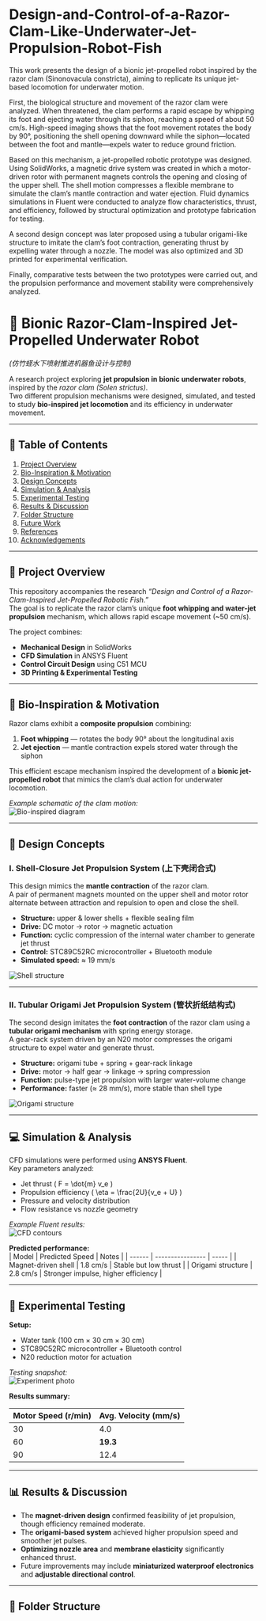 # Design-and-Control-of-a-Razor-Clam-Like-Underwater-Jet-Propulsion-Robot-Fish
This work presents the design of a bionic jet-propelled robot inspired by the razor clam (Sinonovacula constricta), aiming to replicate its unique jet-based locomotion for underwater motion.

First, the biological structure and movement of the razor clam were analyzed. When threatened, the clam performs a rapid escape by whipping its foot and ejecting water through its siphon, reaching a speed of about 50 cm/s. High-speed imaging shows that the foot movement rotates the body by 90°, positioning the shell opening downward while the siphon—located between the foot and mantle—expels water to reduce ground friction.

Based on this mechanism, a jet-propelled robotic prototype was designed. Using SolidWorks, a magnetic drive system was created in which a motor-driven rotor with permanent magnets controls the opening and closing of the upper shell. The shell motion compresses a flexible membrane to simulate the clam’s mantle contraction and water ejection. Fluid dynamics simulations in Fluent were conducted to analyze flow characteristics, thrust, and efficiency, followed by structural optimization and prototype fabrication for testing.

A second design concept was later proposed using a tubular origami-like structure to imitate the clam’s foot contraction, generating thrust by expelling water through a nozzle. The model was also optimized and 3D printed for experimental verification.

Finally, comparative tests between the two prototypes were carried out, and the propulsion performance and movement stability were comprehensively analyzed.



# 🐚 Bionic Razor-Clam-Inspired Jet-Propelled Underwater Robot  
*(仿竹蛏水下喷射推进机器鱼设计与控制)*  

A research project exploring **jet propulsion in bionic underwater robots**, inspired by the *razor clam (Solen strictus)*.  
Two different propulsion mechanisms were designed, simulated, and tested to study **bio-inspired jet locomotion** and its efficiency in underwater movement.  

---

## 📘 Table of Contents
1. [Project Overview](#project-overview)  
2. [Bio-Inspiration & Motivation](#bio-inspiration--motivation)  
3. [Design Concepts](#design-concepts)  
4. [Simulation & Analysis](#simulation--analysis)  
5. [Experimental Testing](#experimental-testing)  
6. [Results & Discussion](#results--discussion)  
7. [Folder Structure](#folder-structure)  
8. [Future Work](#future-work)  
9. [References](#references)  
10. [Acknowledgements](#acknowledgements)  

---

## 🧠 Project Overview  

This repository accompanies the research *“Design and Control of a Razor-Clam-Inspired Jet-Propelled Robotic Fish.”*  
The goal is to replicate the razor clam’s unique **foot whipping and water-jet propulsion** mechanism, which allows rapid escape movement (~50 cm/s).  

The project combines:  
- **Mechanical Design** in SolidWorks  
- **CFD Simulation** in ANSYS Fluent  
- **Control Circuit Design** using C51 MCU  
- **3D Printing & Experimental Testing**  

---

## 🌊 Bio-Inspiration & Motivation  

Razor clams exhibit a **composite propulsion** combining:  
1. **Foot whipping** — rotates the body 90° about the longitudinal axis  
2. **Jet ejection** — mantle contraction expels stored water through the siphon  

This efficient escape mechanism inspired the development of a **bionic jet-propelled robot** that mimics the clam’s dual action for underwater locomotion.

*Example schematic of the clam motion:*  
![Bio-inspired diagram](figures/bio_inspiration.png)  

---

## 🧩 Design Concepts

### Ⅰ. Shell-Closure Jet Propulsion System (上下壳闭合式)

This design mimics the **mantle contraction** of the razor clam.  
A pair of permanent magnets mounted on the upper shell and motor rotor alternate between attraction and repulsion to open and close the shell.

- **Structure:** upper & lower shells + flexible sealing film  
- **Drive:** DC motor → rotor → magnetic actuation  
- **Function:** cyclic compression of the internal water chamber to generate jet thrust  
- **Control:** STC89C52RC microcontroller + Bluetooth module  
- **Simulated speed:** ≈ 19 mm/s  

![Shell structure](figures/shell_design.png)

---

### Ⅱ. Tubular Origami Jet Propulsion System (管状折纸结构式)

The second design imitates the **foot contraction** of the razor clam using a **tubular origami mechanism** with spring energy storage.  
A gear-rack system driven by an N20 motor compresses the origami structure to expel water and generate thrust.

- **Structure:** origami tube + spring + gear-rack linkage  
- **Drive:** motor → half gear → linkage → spring compression  
- **Function:** pulse-type jet propulsion with larger water-volume change  
- **Performance:** faster (≈ 28 mm/s), more stable than shell type  

![Origami structure](figures/origami_design.png)

---

## 💻 Simulation & Analysis  

CFD simulations were performed using **ANSYS Fluent**.  
Key parameters analyzed:  
- Jet thrust \( F = \dot{m} v_e \)  
- Propulsion efficiency \( \eta = \frac{2U}{v_e + U} \)  
- Pressure and velocity distribution  
- Flow resistance vs nozzle geometry  

*Example Fluent results:*  
![CFD contours](figures/fluent_results.png)

**Predicted performance:**  
| Model | Predicted Speed | Notes |
| ------ | ---------------- | ----- |
| Magnet-driven shell | 1.8 cm/s | Stable but low thrust |
| Origami structure | 2.8 cm/s | Stronger impulse, higher efficiency |

---

## 🧪 Experimental Testing  

**Setup:**  
- Water tank (100 cm × 30 cm × 30 cm)  
- STC89C52RC microcontroller + Bluetooth control  
- N20 reduction motor for actuation  

*Testing snapshot:*  
![Experiment photo](figures/experiment.png)

**Results summary:**  

| Motor Speed (r/min) | Avg. Velocity (mm/s) |
| -------------------- | -------------------- |
| 30 | 4.0 |
| 60 | **19.3** |
| 90 | 12.4 |

---

## 📊 Results & Discussion  

- The **magnet-driven design** confirmed feasibility of jet propulsion, though efficiency remained moderate.  
- The **origami-based system** achieved higher propulsion speed and smoother jet pulses.  
- **Optimizing nozzle area** and **membrane elasticity** significantly enhanced thrust.  
- Future improvements may include **miniaturized waterproof electronics** and **adjustable directional control**.  

---

## 📁 Folder Structure  


